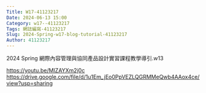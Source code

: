 ```yaml
---
Title: W17-41123217
Date: 2024-06-13 15:00
Category: w17--41123217
Tags: 網誌編寫-41123217
Slug: 2024-Spring-w17-blog-tutorial-41123217
Author: 41123217
---
```


2024 Spring 網際內容管理與協同產品設計實習課程教學導引.w13

<!-- PELICAN_END_SUMMARY -->
https://youtu.be/MIZAYXm2j0c
https://drive.google.com/file/d/1u1Em_jEo0PpVEZLQGRMMeQwb4AAox4ce/view?usp=sharing
